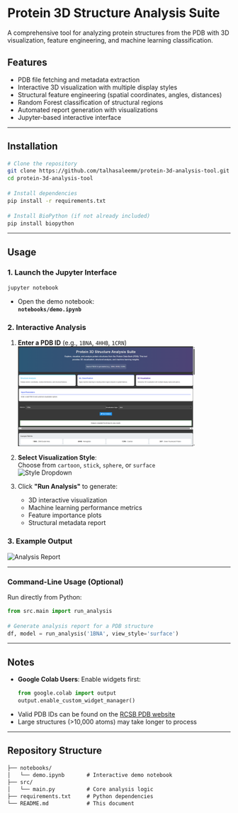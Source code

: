 # Protein 3D Structure Analysis Suite

A comprehensive tool for analyzing protein structures from the PDB with 3D visualization, feature engineering, and machine learning classification.

## Features
- PDB file fetching and metadata extraction
- Interactive 3D visualization with multiple display styles
- Structural feature engineering (spatial coordinates, angles, distances)
- Random Forest classification of structural regions
- Automated report generation with visualizations
- Jupyter-based interactive interface

---

## Installation
```bash
# Clone the repository
git clone https://github.com/talhasaleemm/protein-3d-analysis-tool.git
cd protein-3d-analysis-tool

# Install dependencies
pip install -r requirements.txt

# Install BioPython (if not already included)
pip install biopython
```

---

## Usage

### 1. Launch the Jupyter Interface
```bash
jupyter notebook
```
- Open the demo notebook:  
  **`notebooks/demo.ipynb`**

### 2. Interactive Analysis
1. **Enter a PDB ID** (e.g., `1BNA`, `4HHB`, `1CRN`)  
   <img src="screenshots/input.png" width="400" alt="PDB ID Input">

2. **Select Visualization Style**:  
   Choose from `cartoon`, `stick`, `sphere`, or `surface`  
   <img src="screenshots/style-dropdown.png" width="300" alt="Style Dropdown">

3. Click **"Run Analysis"** to generate:
   - 3D interactive visualization
   - Machine learning performance metrics
   - Feature importance plots
   - Structural metadata report

### 3. Example Output
<img src="screenshots/report.png" width="800" alt="Analysis Report">

---

### Command-Line Usage (Optional)
Run directly from Python:
```python
from src.main import run_analysis

# Generate analysis report for a PDB structure
df, model = run_analysis('1BNA', view_style='surface')
```

---

## Notes
- **Google Colab Users**: Enable widgets first:
  ```python
  from google.colab import output
  output.enable_custom_widget_manager()
  ```
- Valid PDB IDs can be found on the [RCSB PDB website](https://www.rcsb.org/)
- Large structures (>10,000 atoms) may take longer to process

---

## Repository Structure
```
├── notebooks/
│   └── demo.ipynb       # Interactive demo notebook
├── src/
│   └── main.py          # Core analysis logic
├── requirements.txt     # Python dependencies
└── README.md            # This document
```
